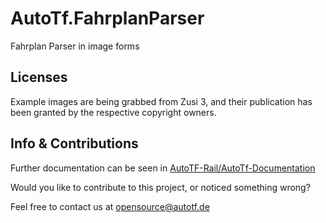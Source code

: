 # AutoTf.FahrplanParser
Fahrplan Parser in image forms



## Licenses
Example images are being grabbed from Zusi 3, and their publication has been granted by the respective copyright owners.


## Info & Contributions

Further documentation can be seen in [AutoTF-Rail/AutoTf-Documentation](https://github.com/AutoTF-Rail/AutoTf-Documentation)


Would you like to contribute to this project, or noticed something wrong?

Feel free to contact us at [opensource@autotf.de](mailto:opensource@autotf.de)
